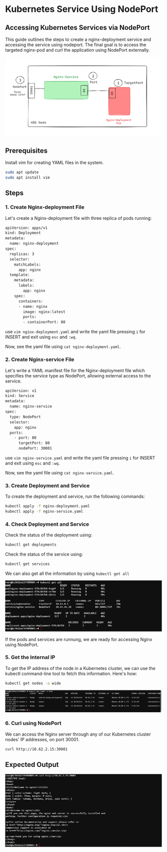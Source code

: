 # Kubernetes Service Using NodePort

## Accessing Kubernetes Services via NodePort

This guide outlines the steps to create a nginx-deployment service and accessing the service using nodeport. The final goal is to access the targeted nginx-pod and curl the application using NodePort externally.

![alt text](./images/Nodeport-img.PNG)

## Prerequisites

Install vim for creating YAML files in the system.

```bash
sudo apt update
sudo apt install vim
```

## Steps

### 1. Create Nginx-deployment File

Let's create a Nginx-deployment file with three replica of pods running:

```bash
apiVersion: apps/v1
kind: Deployment
metadata:
  name: nginx-deployment
spec:
  replicas: 3
  selector:
    matchLabels:
      app: nginx
  template:
    metadata:
      labels:
        app: nginx
    spec:
      containers:
      - name: nginx
        image: nginx:latest
        ports:
        - containerPort: 80
```

use ``vim nginx-deployment.yaml`` and write the yaml file pressing ``i`` for INSERT and exit using ``esc`` and ``:wq``.

Now, see the yaml file using ``cat nginx-deployment.yaml``.

### 2. Create Nginx-service File

Let's write a YAML manifest file for the Nginx-deployment file which specifies the service type as NodePort, allowing external access to the service.

```bash
apiVersion: v1
kind: Service
metadata:
  name: nginx-service
spec:
  type: NodePort
  selector:
    app: nginx
  ports:
    - port: 80
      targetPort: 80
      nodePort: 30001
```
use ``vim nginx-service.yaml`` and write the yaml file pressing ``i`` for INSERT and exit using ``esc`` and ``:wq``.

Now, see the yaml file using ``cat nginx-service.yaml``.

### 3. Create Deployment and Service

To create the deployment and service, run the following commands:

```bash
kubectl apply -f nginx-deployment.yaml
kubectl apply -f nginx-service.yaml
```

### 4. Check Deployment and Service

Check the status of the deployment using:

```bash
kubectl get deployments
```

Check the status of the service using:

```bash
kubectl get services
```

We can also get all the information by using ``kubectl get all``

![alt text](./images/Get-all.PNG)

If the pods and services are runnung, we are ready for accessing Nginx using NodePort.

### 5. Get the Internal IP

To get the IP address of the node in a Kubernetes cluster, we can use the kubectl command-line tool to fetch this information. Here's how:

```bash
kubectl get nodes -o wide
```

![alt text](./images/internal-ip.PNG)

### 6. Curl using NodePort

We can access the Nginx server through any of our Kubernetes cluster nodes' IP addresses, on port 30001.

```bash
curl http://10.62.2.15:30001
```

## Expected Output

![alt text](./images/curl.PNG)
